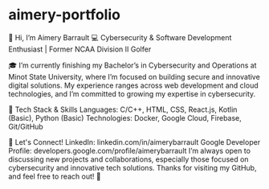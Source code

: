 # aimery-portfolio
👋 Hi, I’m Aimery Barrault
💻 Cybersecurity & Software Development Enthusiast | Former NCAA Division II Golfer

🎓 I’m currently finishing my Bachelor’s in Cybersecurity and Operations at Minot State University, where I’m focused on building secure and innovative digital solutions. My experience ranges across web development and cloud technologies, and I’m committed to growing my expertise in cybersecurity.

🔧 Tech Stack & Skills
Languages: C/C++, HTML, CSS, React.js, Kotlin (Basic), Python (Basic)
Technologies: Docker, Google Cloud, Firebase, Git/GitHub

🔗 Let's Connect!
LinkedIn: linkedin.com/in/aimerybarrault
Google Developer Profile: developers.google.com/profile/aimerybarrault
I’m always open to discussing new projects and collaborations, especially those focused on cybersecurity and innovative tech solutions. Thanks for visiting my GitHub, and feel free to reach out! 🚀
